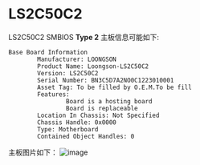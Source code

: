 #   LS2C50C2

 LS2C50C2 SMBIOS **Type 2** 主板信息可能如下:  
```  
Base Board Information
        Manufacturer: LOONGSON
        Product Name: Loongson-LS2C50C2
        Version: LS2C50C2
        Serial Number: BN3C5D7A2NO0C1223010001 
        Asset Tag: To be filled by O.E.M.To be fill
        Features:
                Board is a hosting board
                Board is replaceable
        Location In Chassis: Not Specified
        Chassis Handle: 0x0000
        Type: Motherboard
        Contained Object Handles: 0
```
主板图片如下：
![image](https://github.com/loongson/Firmware/blob/main/Image/LS2C50C2.jpg)
